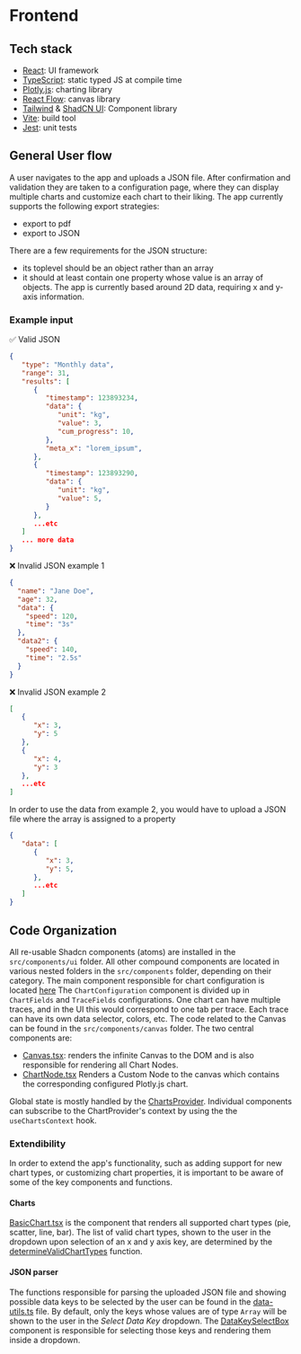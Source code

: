 # Frontend

## Tech stack

- [React](https://react.dev/): UI framework
- [TypeScript](https://www.typescriptlang.org/): static typed JS at compile time
- [Plotly.js](https://plotly.com/javascript/): charting library
- [React Flow](https://reactflow.dev/): canvas library
- [Tailwind](https://tailwindcss.com/) & [ShadCN UI](https://ui.shadcn.com/): Component library
- [Vite](https://vitejs.dev/): build tool
- [Jest](https://jestjs.io/): unit tests

## General User flow

A user navigates to the app and uploads a JSON file. After confirmation and validation they are taken to a configuration page, where they can display multiple charts and customize each chart to their liking. The app currently supports the following export strategies:

- export to pdf
- export to JSON

There are a few requirements for the JSON structure:

- its toplevel should be an object rather than an array
- it should at least contain one property whose value is an array of objects. The app is currently based around 2D data, requiring x and y-axis information.

### Example input

✅ Valid JSON

```json
{
   "type": "Monthly data",
   "range": 31,
   "results": [
      {
         "timestamp": 123893234,
         "data": {
            "unit": "kg",
            "value": 3,
            "cum_progress": 10,
         },
         "meta_x": "lorem_ipsum",
      },
      {
         "timestamp": 123893290,
         "data": {
            "unit": "kg",
            "value": 5,
         }
      },
      ...etc
   ]
   ... more data
}
```

❌ Invalid JSON example 1

```json
{
  "name": "Jane Doe",
  "age": 32,
  "data": {
    "speed": 120,
    "time": "3s"
  },
  "data2": {
    "speed": 140,
    "time": "2.5s"
  }
}
```

❌ Invalid JSON example 2

```json
[
   {
      "x": 3,
      "y": 5
   },
   {
      "x": 4,
      "y": 3
   },
   ...etc
]
```

In order to use the data from example 2, you would have to upload a JSON file where the array is assigned to a property

```json
{
   "data": [
      {
         "x": 3,
         "y": 5,
      },
      ...etc
   ]
}
```

## Code Organization

All re-usable Shadcn components (atoms) are installed in the `src/components/ui` folder. All other compound components are located in various nested folders in the `src/components` folder, depending on their category.
The main component responsible for chart configuration is located [here](src/components/charts/configuration/ChartConfiguration.tsx)
The `ChartConfiguration` component is divided up in `ChartFields` and `TraceFields` configurations. One chart can have multiple traces, and in the UI this would correspond to one tab per trace. Each trace can have its own data selector, colors, etc.
The code related to the Canvas can be found in the `src/components/canvas` folder. The two central components are:

- [Canvas.tsx](src/components/canvas/Canvas.tsx): renders the infinite Canvas to the DOM and is also responsible for rendering all Chart Nodes.
- [ChartNode.tsx](src/components/canvas/Canvas.tsx) Renders a Custom Node to the canvas which contains the corresponding configured Plotly.js chart.

Global state is mostly handled by the [ChartsProvider](src/providers/ChartsProvider.tsx). Individual components can subscribe to the ChartProvider's context by using the the `useChartsContext` hook.

### Extendibility

In order to extend the app's functionality, such as adding support for new chart types, or customizing chart properties, it is important to be aware of some of the key components and functions.

#### Charts

[BasicChart.tsx](src/components/charts/BasicChart.tsx) is the component that renders all supported chart types (pie, scatter, line, bar).
The list of valid chart types, shown to the user in the dropdown upon selection of an x and y axis key, are determined by the [determineValidChartTypes](src/components/charts/configuration/data-utils.ts#determineValidChartTypes) function.

#### JSON parser

The functions responsible for parsing the uploaded JSON file and showing possible data keys to be selected by the user can be found in the [data-utils.ts](src/components/charts/configuration/data-utils.ts) file. By default, only the keys whose values are of type `Array` will be shown to the user in the _Select Data Key_ dropdown.
The [DataKeySelectBox](src/components/charts/configuration/DataKeySelectBox.tsx) component is responsible for selecting those keys and rendering them inside a dropdown.

